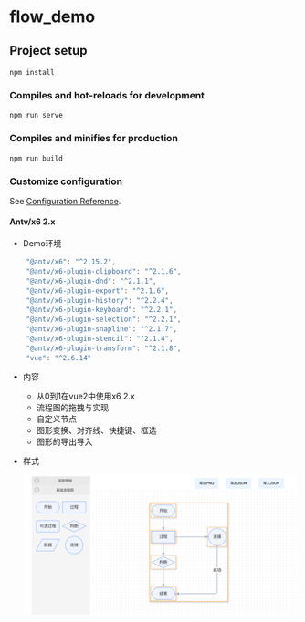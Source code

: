 # flow_demo

## Project setup
```
npm install
```

### Compiles and hot-reloads for development
```
npm run serve
```

### Compiles and minifies for production
```
npm run build
```

### Customize configuration
See [Configuration Reference](https://cli.vuejs.org/config/).



#### Antv/x6  2.x 

- Demo环境

```js
    "@antv/x6": "^2.15.2",
    "@antv/x6-plugin-clipboard": "^2.1.6",
    "@antv/x6-plugin-dnd": "^2.1.1",
    "@antv/x6-plugin-export": "^2.1.6",
    "@antv/x6-plugin-history": "^2.2.4",
    "@antv/x6-plugin-keyboard": "^2.2.1",
    "@antv/x6-plugin-selection": "^2.2.1",
    "@antv/x6-plugin-snapline": "^2.1.7",
    "@antv/x6-plugin-stencil": "^2.1.4",
    "@antv/x6-plugin-transform": "^2.1.8",
    "vue": "^2.6.14"
```

- 内容
  - 从0到1在vue2中使用x6 2.x
  - 流程图的拖拽与实现
  - 自定义节点
  - 图形变换、对齐线、快捷键、框选
  - 图形的导出导入

- 样式

    ![](image-20231021100104670.png)